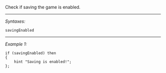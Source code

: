 Check if saving the game is enabled.


---
*Syntaxes:*

`savingEnabled`

---
*Example 1:*

```sqf
if (savingEnabled) then
{
	hint "Saving is enabled!";
};
```